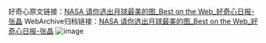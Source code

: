 好奇心原文链接：[NASA 请你选出月球最美的图_Best on the Web_好奇心日报-张晶](https://www.qdaily.com/articles/854.html)
WebArchive归档链接：[NASA 请你选出月球最美的图_Best on the Web_好奇心日报-张晶](http://web.archive.org/web/20190623145443/https://www.qdaily.com/articles/854.html)
![image](http://ww3.sinaimg.cn/large/007d5XDply1g3v44ukqp3j30u04fgayt)
